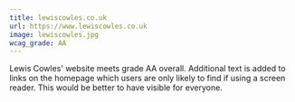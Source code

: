 ```yaml
---
title: lewiscowles.co.uk
url: https://www.lewiscowles.co.uk
image: lewiscowles.jpg
wcag_grade: AA
---
```


Lewis Cowles' website meets grade AA overall. Additional text is added to links on the homepage which users are only likely to find if using a screen reader. This would be better to have visible for everyone.
